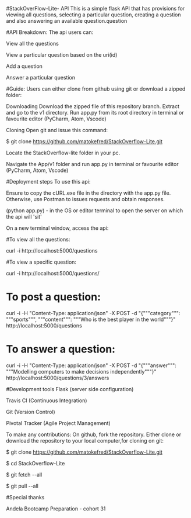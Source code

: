 #StackOverFlow-Lite- API
This is a simple flask API that has provisions for viewing all questions, selecting a particular question, creating a question and also answering an available question.question

#API Breakdown:
The api users can:

View all the questions

View a particular question based on the uri(id)

Add a question

Answer a particular question


#Guide:
Users can either clone from github using git or download a zipped folder:

Downloading
Download the zipped file of this repository branch. Extract and go to the v1 directory. Run app.py from its root directory in terminal or favourite editor (PyCharm, Atom, Vscode)

Cloning
Open git and issue this command:

$ git clone https://github.com/matokefred/StackOverflow-Lite.git

Locate the StackOverflow-lite folder in your pc.

Navigate the App/v1 folder and run app.py in terminal or favourite editor (PyCharm, Atom, Vscode)

#Deployment steps
To use this api:

Ensure to copy the cURL.exe file in the directory with the app.py file. Otherwise, use Postman to issues requests and obtain responses.
 
(python app.py) - in the OS or editor terminal to open the server on which the api will 'sit'

On a new terminal window, access the api:

#To view all the questions: 

curl -i http://localhost:5000/questions

#To view a specific question: 

curl -i http://localhost:5000/questions/<uri>

# To post a question: 

curl -i -H "Content-Type: application/json" -X POST -d "{"""category""": """sports""", """content""": """Who is the best player in the world"""}" http://localhost:5000/questions

# To answer a question:

curl -i -H "Content-Type: application/json" -X POST -d "{"""answer""": """Modelling computers to make decisions independently"""}" http://localhost:5000/questions/3/answers

#Development tools
Flask (server side configuration)

Travis CI (Continuous Integration)

Git (Version Control)

Pivotal Tracker (Agile Project Management)

To make any contributions:
On github, fork the repository. Either clone or download the repository to your local computer,for cloning on git:

$ git clone https://github.com/matokefred/StackOverflow-Lite.git

$ cd StackOverflow-Lite

$ git fetch --all

$ git pull --all

#Special thanks

Andela Bootcamp Preparation - cohort 31